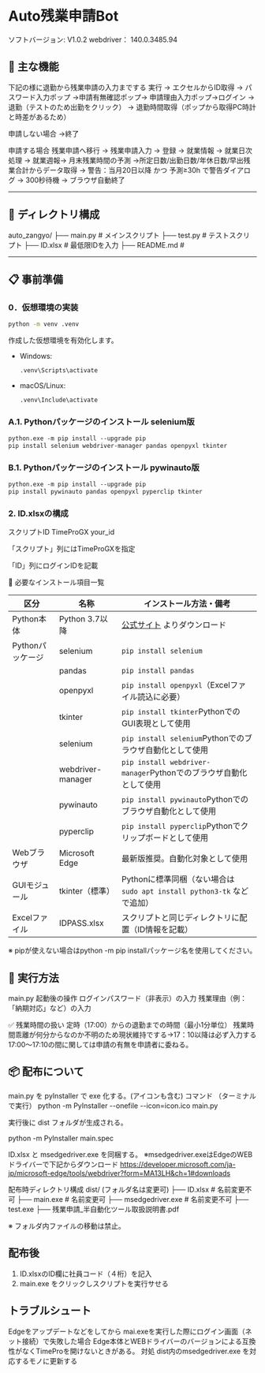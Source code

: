 # Auto残業申請Bot
ソフトバージョン: V1.0.2
webdriver： 140.0.3485.94
## 🧰 主な機能

下記の様に退勤から残業申請の入力までする
実行 → エクセルからID取得 → パスワード入力ポップ →申請有無確認ポップ→  申請理由入力ポップ→ログイン
→退勤（テストのため出勤をクリック）
→ 退勤時間取得（ポップから取得PC時計と時差があるため）

申請しない場合
→終了

申請する場合
残業申請へ移行 → 残業申請入力 → 登録
→ 就業情報 → 就業日次処理 → 就業週報→ 月末残業時間の予測
→所定日数/出勤日数/年休日数/早出残業合計からデータ取得
→ 警告：当月20日以降 かつ 予測≥30h で警告ダイアログ
→ 300秒待機 → ブラウザ自動終了


---

## 📁 ディレクトリ構成

auto_zangyo/
├── main.py # メインスクリプト
├── test.py # テストスクリプト
├── ID.xlsx # 最低限IDを入力
├── README.md #

---

## 📋 事前準備

### 0．仮想環境の実装

```bash
python -m venv .venv
```

作成した仮想環境を有効化します。

- Windows:

    ```ps
    .venv\Scripts\activate
    ```

- macOS/Linux:

    ```ps
    .venv\Include\activate   
    ```

### A.1. Pythonパッケージのインストール selenium版

```ps
python.exe -m pip install --upgrade pip
pip install selenium webdriver-manager pandas openpyxl tkinter
```

### B.1. Pythonパッケージのインストール pywinauto版

```ps
python.exe -m pip install --upgrade pip
pip install pywinauto pandas openpyxl pyperclip tkinter
```

### 2. ID.xlsxの構成

スクリプトID
TimeProGX your_id

「スクリプト」列にはTimeProGXを指定

「ID」列にログインIDを記載

🧱 必要なインストール項目一覧

| 区分         | 名称  | インストール方法・備考 |
|--------------|-----------------|-----------|
| Python本体   | Python 3.7以降  | [公式サイト](https://www.python.org/) よりダウンロード |
| Pythonパッケージ | selenium | `pip install selenium` |
| | pandas | `pip install pandas` |
| | openpyxl | `pip install openpyxl`（Excelファイル読込に必要） |
| | tkinter | `pip install tkinter`PythonでのGUI表現として使用 |
| | selenium | `pip install selenium`Pythonでのブラウザ自動化として使用 |
| | webdriver-manager | `pip install webdriver-manager`Pythonでのブラウザ自動化として使用 |
| | pywinauto | `pip install pywinauto`Pythonでのブラウザ自動化として使用 |
| | pyperclip | `pip install pyperclip`Pythonでクリップボードとして使用 |
| Webブラウザ | Microsoft Edge   | 最新版推奨。自動化対象として使用 |
| GUIモジュール | tkinter（標準） | Pythonに標準同梱（ない場合は `sudo apt install python3-tk` などで追加） |
| Excelファイル | IDPASS.xlsx | スクリプトと同じディレクトリに配置（ID情報を記載） |

※ pipが使えない場合はpython -m pip installパッケージ名を使用してください。

## 🚀 実行方法

main.py
起動後の操作
ログインパスワード（非表示）の入力
残業理由（例：「納期対応」など）の入力

✅ 残業時間の扱い
定時（17:00）からの退勤までの時間（最小1分単位）
残業時間乖離が何分からなのか不明のため現状維持でする→17：10以降は必ず入力する
17:00～17:10の間に関しては申請の有無を申請者に委ねる。

## 📦 配布について

main.py を pyInstaller で exe 化する。(アイコンも含む)
コマンド （ターミナルで実行）
python -m PyInstaller --onefile --icon=icon.ico main.py

実行後に dist フォルダが生成される。

python -m PyInstaller  main.spec

ID.xlsx と msedgedriver.exe を同梱する。
※msedgedriver.exeはEdgeのWEBドライバーで下記からダウンロード
https://developer.microsoft.com/ja-jp/microsoft-edge/tools/webdriver?form=MA13LH&ch=1#downloads



配布時ディレクトリ構成
dist/  (フォルダ名は変更可)
├── ID.xlsx          # 名前変更不可
├── main.exe         # 名前変更可
├── msedgedriver.exe # 名前変更不可
├── test.exe 
├── 残業申請_半自動化ツール取扱説明書.pdf


※ フォルダ内ファイルの移動は禁止。

## 配布後
1. ID.xlsxのID欄に社員コード（４桁）を記入
2. main.exe をクリックしスクリプトを実行サせる


## トラブルシュート
Edgeをアップデートなどをしてから
mai.exeを実行した際にログイン画面（ネット接続）で失敗した場合
Edge本体とWEBドライバーのバージョンによる互換性がなくTimeProを開けないときがある。
対処
dist内のmsedgedriver.exe を対応するモノに更新する
